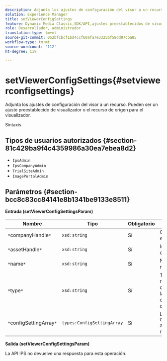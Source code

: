 ```yaml
---
description: Adjunta los ajustes de configuración del visor a un recurso. Pueden ser un ajuste preestablecido de visualizador o el recurso de origen para el visualizador.
solution: Experience Manager
title: setViewerConfigSettings
feature: Dynamic Media Classic,SDK/API,ajustes preestablecidos de visor
role: Desarrollador, administrador
translation-type: tm+mt
source-git-commit: 052bfcbcf1bd4ccf60afa7e3325bf58dd07cba85
workflow-type: tm+mt
source-wordcount: '112'
ht-degree: 11%

---
```



# setViewerConfigSettings{#setviewerconfigsettings}

Adjunta los ajustes de configuración del visor a un recurso. Pueden ser un ajuste preestablecido de visualizador o el recurso de origen para el visualizador.

Sintaxis

## Tipos de usuarios autorizados {#section-81c429ba9f4c4359986a30ea7ebea8d2}

* `IpsAdmin`
* `IpsCompanyAdmin`
* `TrialSiteAdmin`
* `ImagePortalAdmin`

## Parámetros {#section-bcc8c83cc84141e8b1341be9133e8511}

**Entrada (setViewerConfigSettingsParam)**

| Nombre | Tipo | Obligatorio | Descripción |
|---|---|---|---|
| `*`companyHandle`*` | `xsd:string` | Sí | Gestionar a la empresa. |
| `*`assetHandle`*` | `xsd:string` | Sí | Identificador de recurso. |
| `*`name`*` | `xsd:string` | Sí | Nombre del recurso. |
| `*`type`*` | `xsd:string` | Sí | Tipo de recurso al que desea aplicar la configuración del visor. |
| `*`configSettingArray`*` | `types:ConfigSettingArray` | Sí | La matriz de `ConfigSettings` aplicada al recurso. |

**Salida (setViewerConfigSettingsParam)**

La API IPS no devuelve una respuesta para esta operación.
